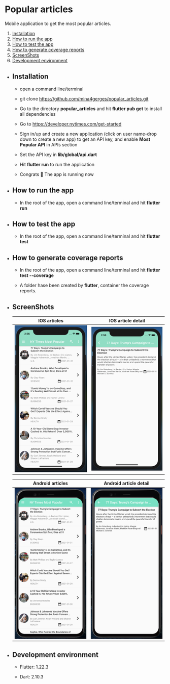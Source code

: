 # Popular articles

Mobile application to get the most popular articles.

1. [Installation](#installation)
2. [How to run the app](#runApp)
3. [How to test the app](#testApp)
4. [How to generate coverage reports](#coverageReports)
5. [ScreenShots](#screenShots)
6. [Development environment](#developementEnvirement)

- <h2 name="installation">Installation</h2>

    - open a command line/terminal

    - git clone https://github.com/mina4gerges/popular_articles.git

    - Go to the directory **popular_articles** and hit **flutter pub get** to install all dependencies

    - Go to https://developer.nytimes.com/get-started

    - Sign in/up and create a new application (click on user name-drop down to create a new app) to get an API key, and
      enable **Most Popular API** in APIs section

    - Set the API key in **lib/global/api.dart**

    - Hit **flutter run** to run the application

    - Congrats 🎉 The app is running now

- <h2 name="runApp">How to run the app</h2>

    - In the root of the app, open a command line/terminal and hit **flutter run**

- <h2 name="testApp">How to test the app</h2>

    - In the root of the app, open a command line/terminal and hit **flutter test**
      
- <h2 name="coverageReports">How to generate coverage reports</h2>

  - In the root of the app, open a command line/terminal and hit **flutter test --coverage**
    
  - A folder hase been created by **flutter**, container the coverage reports.

- <h2 name="screenShots">ScreenShots</h2>

  IOS articles | IOS article detail 
      :--------------------------------------------:|:-------------------------------: 
  ![Introduction Screen](screenshots/IOS-home.png?raw=true) | ![Introduction Screen](screenshots/IOS-detail.png?raw=true)

  Android articles | Android article detail
        :--------------------------------------------:|:-------------------------------: 
  ![Introduction Screen](screenshots/android-home.png?raw=true) | ![Introduction Screen](screenshots/android-detail.png?raw=true)

- <h2 name="developementEnvirement">Development environment</h2>

    - Flutter: 1.22.3

    - Dart: 2.10.3
